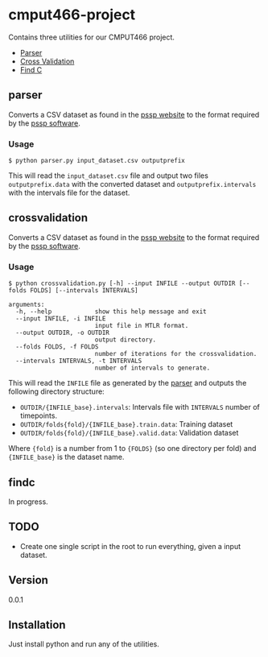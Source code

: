 # cmput466-project

Contains three utilities for our CMPUT466 project.

  - [Parser](#parser)
  - [Cross Validation](#crossvalidation)
  - [Find C](#findc)

## parser

Converts a CSV dataset as found in the [pssp website](pssp.srv.ualberta.ca/predictors/public) to the format required by the [pssp software](http://pssp.srv.ualberta.ca/downloads/new).

### Usage

`$ python parser.py input_dataset.csv outputprefix`

This will read the `input_dataset.csv` file and output two files `outputprefix.data` with the converted dataset and `outputprefix.intervals` with the intervals file for the dataset.

## crossvalidation

Converts a CSV dataset as found in the [pssp website](pssp.srv.ualberta.ca/predictors/public) to the format required by the [pssp software](http://pssp.srv.ualberta.ca/downloads/new).

### Usage

`$ python crossvalidation.py [-h] --input INFILE --output OUTDIR [--folds FOLDS] [--intervals INTERVALS]`

```
arguments:
  -h, --help            show this help message and exit
  --input INFILE, -i INFILE
                        input file in MTLR format.
  --output OUTDIR, -o OUTDIR
                        output directory.
  --folds FOLDS, -f FOLDS
                        number of iterations for the crossvalidation.
  --intervals INTERVALS, -t INTERVALS
                        number of intervals to generate.
```

This will read the `INFILE` file as generated by the [parser](#parser) and outputs the following directory structure:

* `OUTDIR/{INFILE_base}.intervals`: Intervals file with `INTERVALS` number of timepoints.
* `OUTDIR/folds{fold}/{INFILE_base}.train.data`: Training dataset
* `OUTDIR/folds{fold}/{INFILE_base}.valid.data`: Validation dataset

Where `{fold}` is a number from 1 to `{FOLDS}` (so one directory per fold) and `{INFILE_base}` is the dataset name.

## findc

In progress.

## TODO

* Create one single script in the root to run everything, given a input dataset.

## Version

0.0.1

## Installation

Just install python and run any of the utilities.
